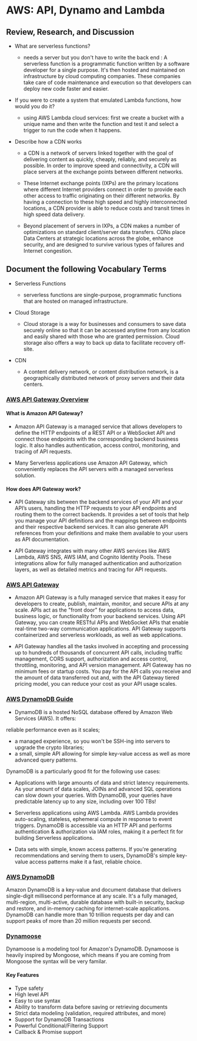 # AWS: API, Dynamo and Lambda
## Review, Research, and Discussion
* What are serverless functions?
    * needs a server but you don't have to write the back end : A serverless function is a programmatic function written by a software developer for a single purpose. It's then hosted and maintained on infrastructure by cloud computing companies. These companies take care of code maintenance and execution so that developers can deploy new code faster and easier.

* If you were to create a system that emulated Lambda functions, how would you do it?
    * using AWS Lambda cloud services: first we create a bucket with a unique name and then write the function and test it and select a trigger to run the code when it happens. 

* Describe how a CDN works
    * a CDN is a network of servers linked together with the goal of delivering content as quickly, cheaply, reliably, and securely as possible. In order to improve speed and connectivity, a CDN will place servers at the exchange points between different networks.

    * These Internet exchange points (IXPs) are the primary locations where different Internet providers connect in order to provide each other access to traffic originating on their different networks. By having a connection to these high speed and highly interconnected locations, a CDN provider is able to reduce costs and transit times in high speed data delivery.

    * Beyond placement of servers in IXPs, a CDN makes a number of optimizations on standard client/server data transfers. CDNs place Data Centers at strategic locations across the globe, enhance security, and are designed to survive various types of failures and Internet congestion.


## Document the following Vocabulary Terms
* Serverless Functions
    *  serverless functions are single-purpose, programmatic functions that are hosted on managed infrastructure.

* Cloud Storage
    * Cloud storage is a way for businesses and consumers to save data securely online so that it can be accessed anytime from any location and easily shared with those who are granted permission. Cloud storage also offers a way to back up data to facilitate recovery off-site.

* CDN
    * A content delivery network, or content distribution network, is a geographically distributed network of proxy servers and their data centers.

### [AWS API Gateway Overview](https://www.serverless.com/amazon-api-gateway)
#### What is Amazon API Gateway?
* Amazon API Gateway is a managed service that allows developers to define the HTTP endpoints of a REST API or a WebSocket API and connect those endpoints with the corresponding backend business logic. It also handles authentication, access control, monitoring, and tracing of API requests.

* Many Serverless applications use Amazon API Gateway, which conveniently replaces the API servers with a managed serverless solution.



#### How does API Gateway work?
* API Gateway sits between the backend services of your API and your API’s users, handling the HTTP requests to your API endpoints and routing them to the correct backends. It provides a set of tools that help you manage your API definitions and the mappings between endpoints and their respective backend services. It can also generate API references from your definitions and make them available to your users as API documentation.

* API Gateway integrates with many other AWS services like AWS Lambda, AWS SNS, AWS IAM, and Cognito Identity Pools. These integrations allow for fully managed authentication and authorization layers, as well as detailed metrics and tracing for API requests.

### [AWS API Gateway](https://aws.amazon.com/api-gateway/)
* Amazon API Gateway is a fully managed service that makes it easy for developers to create, publish, maintain, monitor, and secure APIs at any scale. APIs act as the "front door" for applications to access data, business logic, or functionality from your backend services. Using API Gateway, you can create RESTful APIs and WebSocket APIs that enable real-time two-way communication applications. API Gateway supports containerized and serverless workloads, as well as web applications.

* API Gateway handles all the tasks involved in accepting and processing up to hundreds of thousands of concurrent API calls, including traffic management, CORS support, authorization and access control, throttling, monitoring, and API version management. API Gateway has no minimum fees or startup costs. You pay for the API calls you receive and the amount of data transferred out and, with the API Gateway tiered pricing model, you can reduce your cost as your API usage scales.
### [AWS DynamoDB Guide](https://www.dynamodbguide.com/what-is-dynamo-db/)
* DynamoDB is a hosted NoSQL database offered by Amazon Web Services (AWS). It offers:

reliable performance even as it scales;
* a managed experience, so you won't be SSH-ing into servers to upgrade the crypto libraries;
* a small, simple API allowing for simple key-value access as well as more advanced query patterns.

DynamoDB is a particularly good fit for the following use cases:

* Applications with large amounts of data and strict latency requirements. As your amount of data scales, JOINs and advanced SQL operations can slow down your queries. With DynamoDB, your queries have predictable latency up to any size, including over 100 TBs!

* Serverless applications using AWS Lambda. AWS Lambda provides auto-scaling, stateless, ephemeral compute in response to event triggers. DynamoDB is accessible via an HTTP API and performs authentication & authorization via IAM roles, making it a perfect fit for building Serverless applications.

* Data sets with simple, known access patterns. If you're generating recommendations and serving them to users, DynamoDB's simple key-value access patterns make it a fast, reliable choice.

### [AWS DynamoDB](https://aws.amazon.com/dynamodb/)
Amazon DynamoDB is a key-value and document database that delivers single-digit millisecond performance at any scale. It's a fully managed, multi-region, multi-active, durable database with built-in security, backup and restore, and in-memory caching for internet-scale applications. DynamoDB can handle more than 10 trillion requests per day and can support peaks of more than 20 million requests per second.
### [Dynamoose](https://dynamoosejs.com/getting_started/Introduction/)
Dynamoose is a modeling tool for Amazon's DynamoDB. Dynamoose is heavily inspired by Mongoose, which means if you are coming from Mongoose the syntax will be very familar.

#### Key Features
* Type safety
* High level API
* Easy to use syntax
* Ability to transform data before saving or retrieving documents
* Strict data modeling (validation, required attributes, and more)
* Support for DynamoDB Transactions
* Powerful Conditional/Filtering Support
* Callback & Promise support

